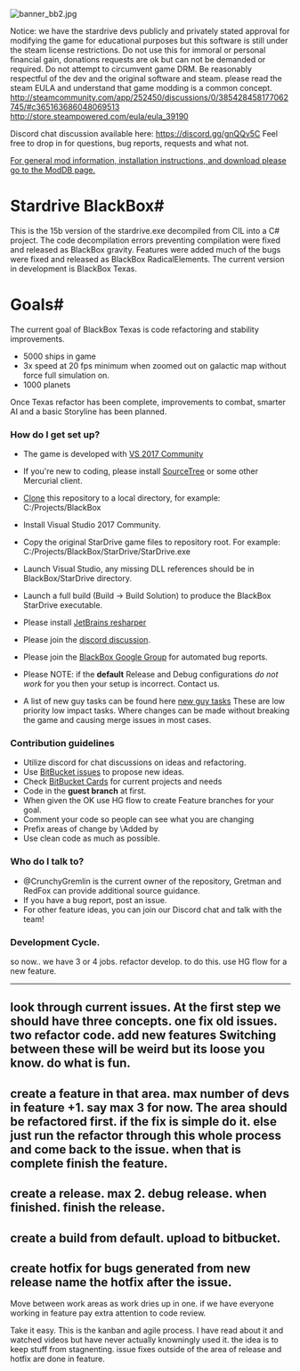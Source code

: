 ![banner_bb2.jpg](https://bitbucket.org/repo/4AAMq9/images/765859828-banner_bb2.jpg)

Notice: we have the stardrive devs publicly and privately stated approval for modifying the game for educational purposes but this software is still under the steam license restrictions. Do not use this for immoral or personal financial gain, donations requests are ok but can not be demanded or required. Do not attempt to circumvent game DRM. Be reasonably respectful of the dev and the original software and steam. 
please read the steam EULA and understand that game modding is a common concept. 
http://steamcommunity.com/app/252450/discussions/0/385428458177062745/#c365163686048069513
http://store.steampowered.com/eula/eula_39190

Discord chat discussion available here:
https://discord.gg/gnQQv5C
Feel free to drop in for questions, bug reports, requests and what not. 


[For general mod information, installation instructions, and download please go to the ModDB page.](http://www.moddb.com/mods/deveks-mod)


# Stardrive BlackBox#
This is the 15b version of the stardrive.exe decompiled from CIL into a C# project. The code decompilation errors preventing compilation were fixed and released as BlackBox gravity. Features were added much of the bugs were fixed and released as BlackBox RadicalElements. The current version in development is BlackBox Texas.


# Goals#
The current goal of BlackBox Texas is code refactoring and stability improvements.

* 5000 ships in game
* 3x speed at 20 fps minimum when zoomed out on galactic map without force full simulation on. 
* 1000 planets

Once Texas refactor has been complete, improvements to combat, smarter AI and a basic Storyline has been planned.


### How do I get set up? ###

* The game is developed with [VS 2017 Community](https://www.visualstudio.com/downloads/)
* If you're new to coding, please install [SourceTree](https://www.sourcetreeapp.com/) or some other Mercurial client. 
* [Clone](https://confluence.atlassian.com/sourcetreekb/clone-a-repository-into-sourcetree-780870050.html) this repository to a local directory, for example: C:/Projects/BlackBox
* Install Visual Studio 2017 Community.
* Copy the original StarDrive game files to repository root. For example: C:/Projects/BlackBox/StarDrive/StarDrive.exe
* Launch Visual Studio, any missing DLL references should be in BlackBox/StarDrive directory.
* Launch a full build (Build -> Build Solution) to produce the BlackBox StarDrive executable.

* Please install [JetBrains resharper](https://www.jetbrains.com/resharper/download/)
* Please join the [discord discussion](https://discord.gg/gnQQv5C).
* Please join the [BlackBox Google Group](https://groups.google.com/forum/#!forum/blackboxmod) for automated bug reports. 
* Please NOTE: if the **default** Release and Debug configurations *do not work* for you then your setup is incorrect. Contact us. 
* A list of new guy tasks can be found here [new guy tasks](https://bitbucket.org/CrunchyGremlin/sd-blackbox/issues?component=New+Guy+Tasks%3A+CleanUp&status=open&status=new) These are low priority low impact tasks. Where changes can be made without breaking the game and causing merge issues in most cases. 

### Contribution guidelines ###

* Utilize discord for chat discussions on ideas and refactoring.
* Use [BitBucket issues](https://bitbucket.org/CrunchyGremlin/sd-blackbox/issues/new) to propose new ideas. 
* Check [BitBucket Cards](http://www.bitbucketcards.com/CrunchyGremlin/sd-blackbox#)  for current projects and needs
* Code in the **guest branch** at first.
* When given the OK use HG flow to create Feature branches for your goal. 
* Comment your code so people can see what you are changing
* Prefix areas of change by \\Added by <your Alias> <whatever changes>
* Use clean code as much as possible.

### Who do I talk to? ###

* @CrunchyGremlin is the current owner of the repository, Gretman and RedFox can provide additional source guidance.
* If you have a bug report, post an issue.
* For other feature ideas, you can join our Discord chat and talk with the team!

### Development Cycle.
so now.. we have 3 or 4 jobs.
refactor develop. 
to do this. use HG flow for a new feature.

---
look through current issues. 
At the first step we should have three concepts. one fix old issues. two refactor code. add new features
Switching between these will be weird but its loose you know. do what is fun.
---
create a feature in that area. max number of devs in feature +1. say max 3 for now. 
The area should be refactored first. if the fix is simple do it. else just run the refactor through this whole process and come back to the issue. 
when that is complete
finish the feature.
---
create a release. max 2.
debug release. when finished. 
finish the release.
---
create a build from default. upload to bitbucket.
---
create hotfix for bugs generated from new release 
name the hotfix after the issue.
----
Move between work areas as work dries up in one. 
if we have everyone working in feature pay extra attention to code review. 

Take it easy. This is the kanban and agile process. I have read about it and watched videos but have never actually knowningly used it. 
the idea is to keep stuff from stagnenting.
issue fixes outside of the area of release and hotfix are done in feature. 